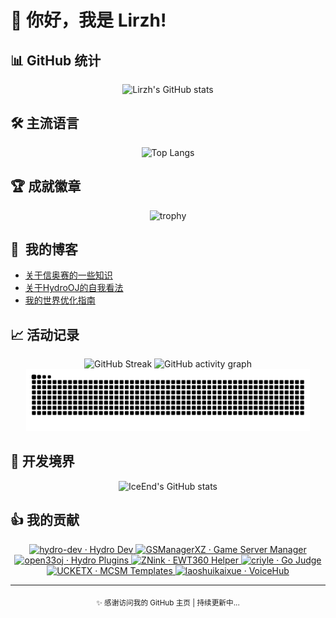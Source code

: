 # 👋 你好，我是 Lirzh!

## 📊 GitHub 统计
<div align="center">
  <img src="https://github-readme-stats.vercel.app/api?username=Lirzh&show_icons=true&theme=default&count_private=true" alt="Lirzh's GitHub stats" width="60%" />
</div>

## 🛠️ 主流语言
<div align="center">
  <img src="https://github-readme-stats.vercel.app/api/top-langs/?username=Lirzh&layout=compact&theme=default&langs_count=8" alt="Top Langs" width="45%" />
</div>

## 🏆 成就徽章
<div align="center">
  <img src="https://github-profile-trophy.vercel.app/?username=lirzh&theme=flat&column=7&margin-w=15&margin-h=15" alt="trophy" />
</div>

## 📕 &nbsp;**我的博客**
<!-- BLOG-POST-LIST:START -->
- [关于信奥赛的一些知识](https://Lirzh.top//article/251e6e71-cc04-802c-b98f-f1dff3cb2e13)
- [关于HydroOJ的自我看法](https://Lirzh.top//article/HydroOJ-1)
- [我的世界优化指南](https://Lirzh.top//article/mc-1)
<!-- BLOG-POST-LIST:END -->

## 📈 活动记录
<div align="center">
  <img src="https://streak-stats.demolab.com/?user=Lirzh" alt="GitHub Streak" width="50%" />
  <img src="https://github-readme-activity-graph.vercel.app/graph?username=lirzh&theme=github-light&hide_border=true" alt="GitHub activity graph" width="90%" />
  
  <!-- 贡献蛇形动画 -->
  <picture>
    <source media="(prefers-color-scheme: dark)" srcset="https://raw.githubusercontent.com/Peter-JXL/Peter-JXL/output/github-contribution-grid-snake-dark.svg">
    <source media="(prefers-color-scheme: light)" srcset="https://raw.githubusercontent.com/Peter-JXL/Peter-JXL/output/github-contribution-grid-snake.svg">
    <img alt="GitHub contribution grid snake animation" src="https://raw.githubusercontent.com/Peter-JXL/Peter-JXL/output/github-contribution-grid-snake.svg" width="90%" />
  </picture>
</div>

## 🚀 开发境界
<div align="center">
  <img src="https://github-immortality.vercel.app/api?username=lirzh" alt="IceEnd's GitHub stats" width="50%" />
</div>

## 👍 我的贡献
<div align="center">
  <a href="https://github.com/hydro-dev/hydro-dev.github.io/graphs/contributors" target="_blank">
    <img src="https://img.shields.io/badge/hydro--dev-Hydro%20Dev-blue?style=for-the-badge" alt="hydro-dev · Hydro Dev">
  </a>
  <a href="https://github.com/GSManagerXZ/GameServerManager/graphs/contributors" target="_blank">
    <img src="https://img.shields.io/badge/GSManagerXZ-Game%20Server%20Manager-green?style=for-the-badge" alt="GSManagerXZ · Game Server Manager">
  </a>
  <a href="https://github.com/open33oj/hydro-plugins/graphs/contributors" target="_blank">
    <img src="https://img.shields.io/badge/open33oj-Hydro%20Plugins-yellow?style=for-the-badge" alt="open33oj · Hydro Plugins">
  </a>
  <a href="https://github.com/ZNink/EWT360-Helper/graphs/contributors" target="_blank">
    <img src="https://img.shields.io/badge/ZNink-EWT360%20Helper-orange?style=for-the-badge" alt="ZNink · EWT360 Helper">
  </a>
  <a href="https://github.com/criyle/go-judge-doc/graphs/contributors" target="_blank">
    <img src="https://img.shields.io/badge/criyle-Go%20Judge-red?style=for-the-badge" alt="criyle · Go Judge">
  </a>
  <a href="https://github.com/UCKETX/mcsm-templates/graphs/contributors" target="_blank">
    <img src="https://img.shields.io/badge/UCKETX-MCSM%20Templates-purple?style=for-the-badge" alt="UCKETX · MCSM Templates">
  </a>
  <a href="https://github.com/laoshuikaixue/VoiceHub" target="_blank">
    <img src="https://img.shields.io/badge/laoshuikaixue-VoiceHub-lightgrey?style=for-the-badge" alt="laoshuikaixue · VoiceHub">
  </a>
</div>

---

<div align="center">
  <sub>✨ 感谢访问我的 GitHub 主页 | 持续更新中...</sub>
</div>

